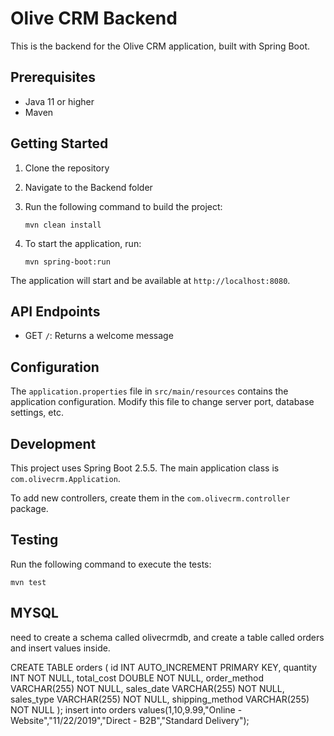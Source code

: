 # Olive CRM Backend

This is the backend for the Olive CRM application, built with Spring Boot.

## Prerequisites

- Java 11 or higher
- Maven

## Getting Started

1. Clone the repository
2. Navigate to the Backend folder
3. Run the following command to build the project:

   ```
   mvn clean install
   ```

4. To start the application, run:

   ```
   mvn spring-boot:run
   ```

The application will start and be available at `http://localhost:8080`.

## API Endpoints

- GET `/`: Returns a welcome message

## Configuration

The `application.properties` file in `src/main/resources` contains the application configuration. Modify this file to change server port, database settings, etc.

## Development

This project uses Spring Boot 2.5.5. The main application class is `com.olivecrm.Application`.

To add new controllers, create them in the `com.olivecrm.controller` package.

## Testing

Run the following command to execute the tests:

```
mvn test
```

## MYSQL

need to create a schema called olivecrmdb, and create a table called orders and insert values inside.

CREATE TABLE orders (
id INT AUTO_INCREMENT PRIMARY KEY,
quantity INT NOT NULL,
total_cost DOUBLE NOT NULL,
order_method VARCHAR(255) NOT NULL,
sales_date VARCHAR(255) NOT NULL,
sales_type VARCHAR(255) NOT NULL,
shipping_method VARCHAR(255) NOT NULL
);
insert into orders values(1,10,9.99,"Online - Website","11/22/2019","Direct - B2B","Standard Delivery");
